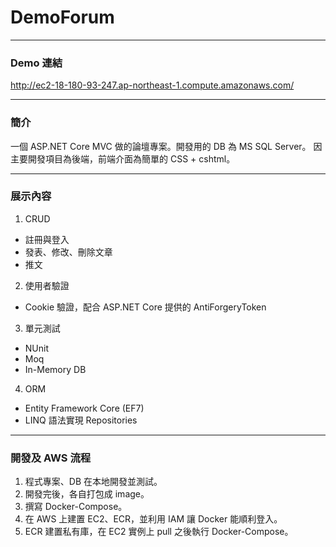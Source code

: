 # DemoForum
---

### Demo 連結

http://ec2-18-180-93-247.ap-northeast-1.compute.amazonaws.com/

---

### 簡介

一個 ASP.NET Core MVC 做的論壇專案。開發用的 DB 為 MS SQL Server。
因主要開發項目為後端，前端介面為簡單的 CSS + cshtml。

---

### 展示內容

1. CRUD
  - 註冊與登入
  - 發表、修改、刪除文章
  - 推文
2. 使用者驗證
  - Cookie 驗證，配合 ASP.NET Core 提供的 AntiForgeryToken
3. 單元測試
  - NUnit
  - Moq
  - In-Memory DB
4. ORM
  - Entity Framework Core (EF7)
  - LINQ 語法實現 Repositories

---

### 開發及 AWS 流程

1. 程式專案、DB 在本地開發並測試。
2. 開發完後，各自打包成 image。
3. 撰寫 Docker-Compose。
4. 在 AWS 上建置 EC2、ECR，並利用 IAM 讓 Docker 能順利登入。
5. ECR 建置私有庫，在 EC2 實例上 pull 之後執行 Docker-Compose。
